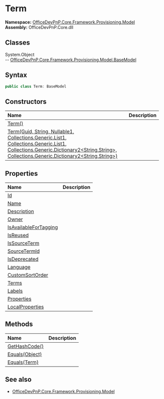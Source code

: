 # Term
  

**Namespace:** [OfficeDevPnP.Core.Framework.Provisioning.Model](OfficeDevPnP.Core.Framework.Provisioning.Model.md)  
**Assembly:** OfficeDevPnP.Core.dll  
## Classes
System.Object  
-- [OfficeDevPnP.Core.Framework.Provisioning.Model.BaseModel](OfficeDevPnP.Core.Framework.Provisioning.Model.BaseModel.md)
## Syntax
```C#
public class Term: BaseModel
```
## Constructors
|**Name**|**Description**|
|:-----|:-----|
| [Term()](Termconstructor1details.md) | 
| [Term(Guid, String, Nullable1<Int32>, Collections.Generic.List1<Term>, Collections.Generic.List1<TermLabel>, Collections.Generic.Dictionary2<String,String>, Collections.Generic.Dictionary2<String,String>)](Termconstructor1details.md) | 
## Properties
|**Name**|**Description**|
|:-----|:-----|
| [Id](Term.Id.md) | 
| [Name](Term.Name.md) | 
| [Description](Term.Description.md) | 
| [Owner](Term.Owner.md) | 
| [IsAvailableForTagging](Term.IsAvailableForTagging.md) | 
| [IsReused](Term.IsReused.md) | 
| [IsSourceTerm](Term.IsSourceTerm.md) | 
| [SourceTermId](Term.SourceTermId.md) | 
| [IsDeprecated](Term.IsDeprecated.md) | 
| [Language](Term.Language.md) | 
| [CustomSortOrder](Term.CustomSortOrder.md) | 
| [Terms](Term.Terms.md) | 
| [Labels](Term.Labels.md) | 
| [Properties](Term.Properties.md) | 
| [LocalProperties](Term.LocalProperties.md) | 
## Methods
|**Name**|**Description**|
|:-----|:-----|
| [GetHashCode()](TermGetHashCode.md) | 
| [Equals(Object)](TermEqualsObject.md) | 
| [Equals(Term)](TermEqualsTerm.md) | 
## See also
- [OfficeDevPnP.Core.Framework.Provisioning.Model](OfficeDevPnP.Core.Framework.Provisioning.Model.md)
